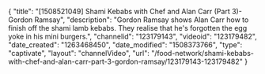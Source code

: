 {
    "title": "[1508521049] Shami Kebabs with Chef and Alan Carr (Part 3)- Gordon Ramsay",
    "description": "Gordon Ramsay shows Alan Carr how to finish off the shami lamb kebabs. They realise that he's forgotten the egg yoke in his mini burgers.",
    "channelid": "123179143",
    "videoid": "123179482",
    "date_created": "1263468450",
    "date_modified": "1508373766",
    "type": "captivate",
    "layout": "channelVideo",
    "url": "\/food-network\/shami-kebabs-with-chef-and-alan-carr-part-3-gordon-ramsay\/123179143-123179482"
}